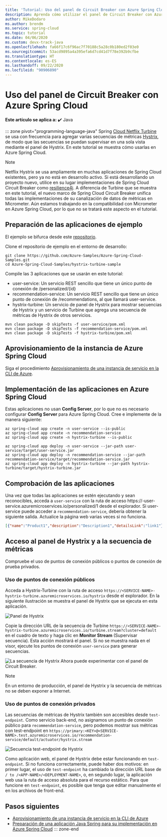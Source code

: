 ```yaml
---
title: 'Tutorial: Uso del panel de Circuit Breaker con Azure Spring Cloud'
description: Aprenda cómo utilizar el panel de Circuit Breaker con Azure Spring Cloud.
author: MikeDodaro
ms.author: brendm
ms.service: spring-cloud
ms.topic: tutorial
ms.date: 04/06/2020
ms.custom: devx-track-java
ms.openlocfilehash: fa66f17c6f96ac7f70188c5a28c0b180ed2f03e0
ms.sourcegitcommit: 53acd9895a4a395efa6d7cd41d7f78e392b9cfbe
ms.translationtype: HT
ms.contentlocale: es-ES
ms.lasthandoff: 09/22/2020
ms.locfileid: "90906890"
---
```

# <a name="use-circuit-breaker-dashboard-with-azure-spring-cloud"></a>Uso del panel de Circuit Breaker con Azure Spring Cloud

**Este artículo se aplica a:** ✔️ Java

::: zone pivot="programming-language-java"
Spring [Cloud Netflix Turbine](https://github.com/Netflix/Turbine) se usa con frecuencia para agregar varias secuencias de métricas [Hystrix](https://github.com/Netflix/Hystrix), de modo que las secuencias se puedan supervisar en una sola vista mediante el panel de Hystrix. En este tutorial se muestra cómo usarlas en Azure Spring Cloud.
> [!NOTE]
> Netflix Hystrix se usa ampliamente en muchas aplicaciones de Spring Cloud existentes, pero ya no está en desarrollo activo. Si está desarrollando un proyecto nuevo, utilice en su lugar implementaciones de Spring Cloud Circuit Breaker como [resilience4j](https://github.com/resilience4j/resilience4j). A diferencia de Turbine que se muestra en este tutorial, el nuevo marco de Spring Cloud Circuit Breaker unifica todas las implementaciones de su canalización de datos de métricas en Micrometer. Aún estamos trabajando en la compatibilidad con Micrometer en Azure Spring Cloud, por lo que no se tratará este aspecto en el tutorial.

## <a name="prepare-your-sample-applications"></a>Preparación de las aplicaciones de ejemplo
El ejemplo se bifurca desde este [repositorio](https://github.com/StackAbuse/spring-cloud/tree/master/spring-turbine).

Clone el repositorio de ejemplo en el entorno de desarrollo:
```
git clone https://github.com/Azure-Samples/Azure-Spring-Cloud-Samples.git
cd Azure-Spring-Cloud-Samples/hystrix-turbine-sample
```

Compile las 3 aplicaciones que se usarán en este tutorial:
* user-service: Un servicio REST sencillo que tiene un único punto de conexión de /personalized/{id}
* recommendation-service: Un servicio REST sencillo que tiene un único punto de conexión de /recommendations, al que llamará user-service.
* hystrix-turbine: Un servicio de panel de Hystrix para mostrar secuencias de Hystrix y un servicio de Turbine que agrega una secuencia de métricas de Hystrix de otros servicios.
```
mvn clean package -D skipTests -f user-service/pom.xml
mvn clean package -D skipTests -f recommendation-service/pom.xml
mvn clean package -D skipTests -f hystrix-turbine/pom.xml
```
## <a name="provision-your-azure-spring-cloud-instance"></a>Aprovisionamiento de la instancia de Azure Spring Cloud
Siga el procedimiento [Aprovisionamiento de una instancia de servicio en la CLI de Azure](https://docs.microsoft.com/azure/spring-cloud/spring-cloud-quickstart-launch-app-cli#provision-a-service-instance-on-the-azure-cli).

## <a name="deploy-your-applications-to-azure-spring-cloud"></a>Implementación de las aplicaciones en Azure Spring Cloud
Estas aplicaciones no usan **Config Server**, por lo que no es necesario configurar **Config Server** para Azure Spring Cloud.  Cree e implemente de la manera siguiente:
```azurecli
az spring-cloud app create -n user-service --is-public
az spring-cloud app create -n recommendation-service
az spring-cloud app create -n hystrix-turbine --is-public

az spring-cloud app deploy -n user-service --jar-path user-service/target/user-service.jar
az spring-cloud app deploy -n recommendation-service --jar-path recommendation-service/target/recommendation-service.jar
az spring-cloud app deploy -n hystrix-turbine --jar-path hystrix-turbine/target/hystrix-turbine.jar
```
## <a name="verify-your-apps"></a>Comprobación de las aplicaciones
Una vez que todas las aplicaciones se estén ejecutando y sean reconocibles, acceda a `user-service` con la ruta de acceso https://<username>-user-service.azuremicroservices.io/personalized/1 desde el explorador. Si user-service puede acceder a `recommendation-service`, debería obtener la siguiente salida. Actualice la página web varias veces si no funciona.
```json
[{"name":"Product1","description":"Description1","detailsLink":"link1"},{"name":"Product2","description":"Description2","detailsLink":"link3"},{"name":"Product3","description":"Description3","detailsLink":"link3"}]
```
## <a name="access-your-hystrix-dashboard-and-metrics-stream"></a>Acceso al panel de Hystrix y a la secuencia de métricas
Compruebe el uso de puntos de conexión públicos o puntos de conexión de prueba privados.

### <a name="using-public-endpoints"></a>Uso de puntos de conexión públicos
Acceda a Hystrix-Turbine con la ruta de acceso `https://<SERVICE-NAME>-hystrix-turbine.azuremicroservices.io/hystrix` desde el explorador.  En la siguiente ilustración se muestra el panel de Hystrix que se ejecuta en esta aplicación.

![Panel de Hystrix](media/spring-cloud-circuit-breaker/hystrix-dashboard.png)

Copie la dirección URL de la secuencia de Turbine `https://<SERVICE-NAME>-hystrix-turbine.azuremicroservices.io/turbine.stream?cluster=default` en el cuadro de texto y haga clic en **Monitor Stream** (Supervisar secuencia).  Esta acción mostrará el panel. Si no se muestra nada en el visor, ejecute los puntos de conexión `user-service` para generar secuencias.

![La secuencia de Hystrix](media/spring-cloud-circuit-breaker/hystrix-stream.png) Ahora puede experimentar con el panel de Circuit Breaker.
> [!NOTE] 
> En un entorno de producción, el panel de Hystrix y la secuencia de métricas no se deben exponer a Internet.

### <a name="using-private-test-endpoints"></a>Uso de puntos de conexión privados
Las secuencias de métricas de Hystrix también son accesibles desde `test-endpoint`. Como servicio back-end, no asignamos un punto de conexión público para `recommendation-service`, pero podemos mostrar sus métricas con test-endpoint en `https://primary:<KEY>@<SERVICE-NAME>.test.azuremicroservices.io/recommendation-service/default/actuator/hystrix.stream`

![Secuencia test-endpoint de Hystrix](media/spring-cloud-circuit-breaker/hystrix-test-endpoint-stream.png)

Como aplicación web, el panel de Hystrix debe estar funcionando en `test-endpoint`. Si no funciona correctamente, puede haber dos motivos: en primer lugar, el uso de `test-endpoint` ha cambiado la dirección URL base de `/ to /<APP-NAME>/<DEPLOYMENT-NAME>`, o, en segundo lugar, la aplicación web usa la ruta de acceso absoluta para el recurso estático. Para que funcione en `test-endpoint`, es posible que tenga que editar manualmente el <base>en los archivos de front-end.

## <a name="next-steps"></a>Pasos siguientes
* [Aprovisionamiento de una instancia de servicio en la CLI de Azure](https://docs.microsoft.com/azure/spring-cloud/spring-cloud-quickstart-launch-app-cli#provision-a-service-instance-on-the-azure-cli)
* [Preparación de una aplicación Java Spring para su implementación en Azure Spring Cloud](https://docs.microsoft.com/azure/spring-cloud/spring-cloud-tutorial-prepare-app-deployment)
::: zone-end
